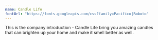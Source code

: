 ```yaml
---
name: Candle Life
fontUrl: "https://fonts.googleapis.com/css?family=Pacifico|Roboto"
---
```


This is the company introduction - Candle Life bring you amazing candles that can brighten up your home and make it smell better as well.
